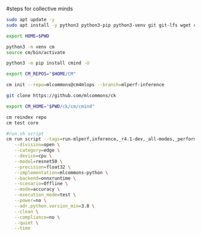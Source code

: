 #steps for collective minds
```bash
sudo apt update -y
sudo apt install -y python3 python3-pip python3-venv git git-lfs wget curl
```
```bash
export HOME=$PWD
```
```bash
python3 -m venv cm
source cm/bin/activate
```
```bash
python3 -m pip install cmind -U
```
```bash
export CM_REPOS="$HOME/CM"
```
```bash
cm init --repo=mlcommons@cm4mlops --branch=mlperf-inference
```
```bash
git clone https://github.com/mlcommons/ck
```
```bash
export CM_HOME="$PWD/ck/cm/cmind"
```

```bash
cm reindex repo
cm test core
```
```bash
#run.sh script
cm run script --tags=run-mlperf,inference,_r4.1-dev,_all-modes,_performance-only,_short  \
   --division=open \
   --category=edge \
   --device=cpu \
   --model=resnet50 \
   --precision=float32 \
   --implementation=mlcommons-python \
   --backend=onnxruntime \
   --scenario=Offline \
   --mode=accuracy \
   --execution_mode=test \
   --power=no \
   --adr.python.version_min=3.8 \
   --clean \
   --compliance=no \
   --quiet \
   --time
```
